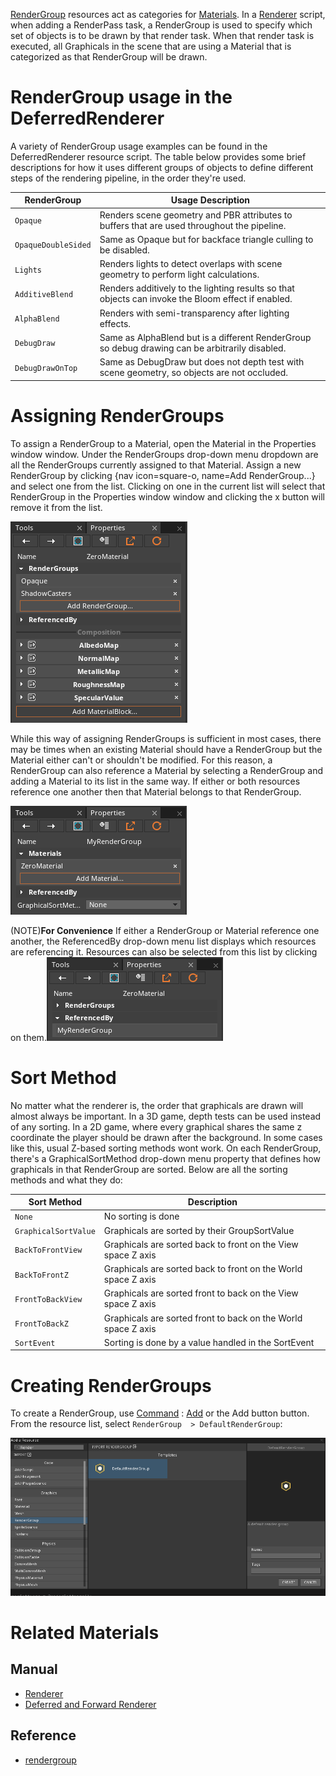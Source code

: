 [ RenderGroup](https://github.com/ZilchEngine/ZilchDocs/blob/master/code_reference/class_reference/rendergroup.markdown) resources act as categories for [ Materials](https://github.com/ZilchEngine/ZilchDocs/blob/master/zilch_editor_documentation/zeromanual/graphics/materials/materials_overview.markdown). In a [Renderer](https://github.com/ZilchEngine/ZilchDocs/blob/master/zilch_editor_documentation/zeromanual/graphics/renderer.markdown) script, when adding a RenderPass task, a RenderGroup is used to specify which set of objects is to be drawn by that render task. When that render task is executed, all Graphicals in the scene that are using a Material that is categorized as that RenderGroup will be drawn.

 # RenderGroup usage in the DeferredRenderer
A variety of RenderGroup usage examples can be found in the DeferredRenderer resource script. The table below provides some brief descriptions for how it uses different groups of objects to define different steps of the rendering pipeline, in the order they're used.

| RenderGroup | Usage Description |
| -- | -- |
| `Opaque` | Renders scene geometry and PBR attributes to buffers that are used throughout the pipeline. |
| `OpaqueDoubleSided` | Same as Opaque but for backface triangle culling to be disabled. |
| `Lights` | Renders lights to detect overlaps with scene geometry to perform light calculations. |
| `AdditiveBlend` | Renders additively to the lighting results so that objects can invoke the Bloom effect if enabled. |
| `AlphaBlend` | Renders with semi-transparency after lighting effects. |
| `DebugDraw` | Same as AlphaBlend but is a different RenderGroup so debug drawing can be arbitrarily disabled. |
| `DebugDrawOnTop` | Same as DebugDraw but does not depth test with scene geometry, so objects are not occluded. |

 # Assigning RenderGroups
To assign a RenderGroup to a Material, open the Material in the Properties window window. Under the RenderGroups drop-down menu dropdown are all the RenderGroups currently assigned to that Material. Assign a new RenderGroup by clicking {nav icon=square-o, name=Add RenderGroup...} and select one from the list. Clicking on one in the current list will select that RenderGroup in the Properties window window and clicking the x button will remove it from the list.



![DefaultRenderGroups](https://raw.githubusercontent.com/ZilchEngine/ZilchFiles/master/doc_files/47760.png)


While this way of assigning RenderGroups is sufficient in most cases, there may be times when an existing Material should have a RenderGroup but the Material either can't or shouldn't be modified. For this reason, a RenderGroup can also reference a Material by selecting a RenderGroup and adding a Material to its list in the same way. If either or both resources reference one another then that Material belongs to that RenderGroup.



![AddMatToGroup](https://raw.githubusercontent.com/ZilchEngine/ZilchFiles/master/doc_files/66419.png)


(NOTE)**For Convenience** If either a RenderGroup or Material reference one another, the ReferencedBy drop-down menu list displays which resources are referencing it. Resources can also be selected from this list by clicking on them.![ReferencedBy](https://raw.githubusercontent.com/ZilchEngine/ZilchFiles/master/doc_files/66421.png)

 # Sort Method
No matter what the renderer is, the order that graphicals are drawn will almost always be important.  In a 3D game, depth tests can be used instead of any sorting.  In a 2D game, where every graphical shares the same z coordinate the player should be drawn after the background.  In some cases like this, usual Z-based sorting methods wont work.  On each RenderGroup, there's a GraphicalSortMethod drop-down menu property that defines how graphicals in that RenderGroup are sorted.  Below are all the sorting methods and what they do:

| Sort Method | Description |
| -- | -- |
| `None` | No sorting is done |
| `GraphicalSortValue` | Graphicals are sorted by their GroupSortValue  |
| `BackToFrontView` | Graphicals are sorted back to front on the View space Z axis |
| `BackToFrontZ` | Graphicals are sorted back to front on the World space Z axis |
| `FrontToBackView` | Graphicals are sorted front to back on the View space Z axis |
| `FrontToBackZ` | Graphicals are sorted front to back on the World space Z axis |
| `SortEvent` | Sorting is done by a value handled in the SortEvent |

 # Creating RenderGroups
To create a RenderGroup, use [Command](https://github.com/ZilchEngine/ZilchDocs/blob/master/zilch_editor_documentation/zeromanual/editor/editorcommands/commands.markdown) : [Add](https://github.com/ZilchEngine/ZilchDocs/blob/master/code_reference/command_reference.markdown#add) or the Add button button.  From the resource list, select `RenderGroup  > DefaultRenderGroup`:



![image](https://raw.githubusercontent.com/ZilchEngine/ZilchFiles/master/doc_files/46036.png)


 # Related Materials
 ## Manual
- [Renderer](https://github.com/ZilchEngine/ZilchDocs/blob/master/zilch_editor_documentation/zeromanual/graphics/renderer.markdown)
- [Deferred and Forward Renderer](https://github.com/ZilchEngine/ZilchDocs/blob/master/zilch_editor_documentation/zeromanual/graphics/renderer/deferred_renderer.markdown)

 ## Reference
- [rendergroup](https://github.com/ZilchEngine/ZilchDocs/blob/master/code_reference/class_reference/rendergroup.markdown) 

 